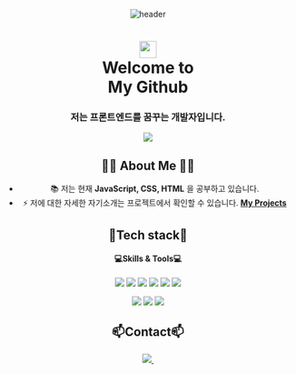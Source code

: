 <div align="center">
  
![header](https://capsule-render.vercel.app/api?type=waving&color=58ACFA&height=120&section=header)

<h1 align="center"><img src="https://raw.githubusercontent.com/MartinHeinz/MartinHeinz/master/wave.gif" width="30px"></br>Welcome to<br/>My Github</h1>
<h3 align="center">저는 프론트엔드를 꿈꾸는 개발자입니다.</h3>
  
<img src="https://github-readme-stats.vercel.app/api?username=inyoung-dev&show_icons=true&theme=radical" />


</p>

## 🙋‍♂️ About Me 🙋‍♂️

- 📚 저는 현재 **JavaScript, CSS, HTML** 을 공부하고 있습니다.
- ⚡ 저에 대한 자세한 자기소개는 프로젝트에서 확인할 수 있습니다. **[My Projects](https://inzero-introduction.netlify.app/)**

## 🌱Tech stack🌱 
<h4 align="center"> 💻Skills & Tools💻 </h4>
<img src="https://img.shields.io/badge/javascript-F7DF1E?style=for-the-badge&logo=javascript&logoColor=white">
<img src="https://img.shields.io/badge/html5-E34F26?style=for-the-badge&logo=html5&logoColor=white">
<img src="https://img.shields.io/badge/css3-1572B6?style=for-the-badge&logo=css3&logoColor=white">
<img src="https://img.shields.io/badge/React-20232A?style=for-the-badge&logo=react&logoColor=61DAFB">
<img src="https://img.shields.io/badge/Bootstrap-563D7C?style=for-the-badge&logo=bootstrap&logoColor=white">
<img src="https://img.shields.io/badge/Netlify-00C7B7?style=for-the-badge&logo=Netlify&logoColor=white"></p>

<img src="https://img.shields.io/badge/Visual_Studio_Code-0078D4?style=for-the-badge&logo=visual%20studio%20code&logoColor=white">
<img src="https://img.shields.io/badge/GitHub-100000?style=for-the-badge&logo=github&logoColor=white">
<img src="https://img.shields.io/badge/replit-667881?style=for-the-badge&logo=replit&logoColor=white">


## 📫Contact📫
<a href="mailto:inzero1998@gmail.com">
    <img src="https://img.shields.io/badge/inzero1998@gmail.com-D14836?style=for-the-badge&logo=gmail&logoColor=white"/>&nbsp
</a>

